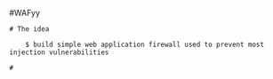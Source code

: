 #WAFyy

	# The idea

		$ build simple web application firewall used to prevent most injection vulnerabilities

	# 
